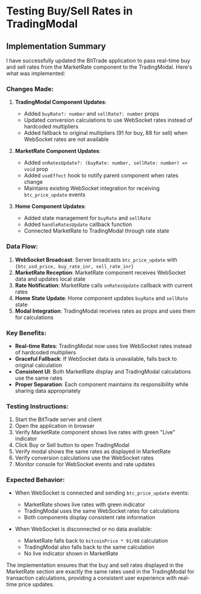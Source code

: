 # Testing Buy/Sell Rates in TradingModal

## Implementation Summary

I have successfully updated the BitTrade application to pass real-time buy and sell rates from the MarketRate component to the TradingModal. Here's what was implemented:

### Changes Made:

1. **TradingModal Component Updates**:
   - Added `buyRate?: number` and `sellRate?: number` props
   - Updated conversion calculations to use WebSocket rates instead of hardcoded multipliers
   - Added fallback to original multipliers (91 for buy, 88 for sell) when WebSocket rates are not available

2. **MarketRate Component Updates**:
   - Added `onRatesUpdate?: (buyRate: number, sellRate: number) => void` prop
   - Added `useEffect` hook to notify parent component when rates change
   - Maintains existing WebSocket integration for receiving `btc_price_update` events

3. **Home Component Updates**:
   - Added state management for `buyRate` and `sellRate`
   - Added `handleRatesUpdate` callback function
   - Connected MarketRate to TradingModal through rate state

### Data Flow:

1. **WebSocket Broadcast**: Server broadcasts `btc_price_update` with `{btc_usd_price, buy_rate_inr, sell_rate_inr}`
2. **MarketRate Reception**: MarketRate component receives WebSocket data and updates local state
3. **Rate Notification**: MarketRate calls `onRatesUpdate` callback with current rates
4. **Home State Update**: Home component updates `buyRate` and `sellRate` state
5. **Modal Integration**: TradingModal receives rates as props and uses them for calculations

### Key Benefits:

- **Real-time Rates**: TradingModal now uses live WebSocket rates instead of hardcoded multipliers
- **Graceful Fallback**: If WebSocket data is unavailable, falls back to original calculation
- **Consistent UI**: Both MarketRate display and TradingModal calculations use the same rates
- **Proper Separation**: Each component maintains its responsibility while sharing data appropriately

### Testing Instructions:

1. Start the BitTrade server and client
2. Open the application in browser
3. Verify MarketRate component shows live rates with green "Live" indicator
4. Click Buy or Sell button to open TradingModal
5. Verify modal shows the same rates as displayed in MarketRate
6. Verify conversion calculations use the WebSocket rates
7. Monitor console for WebSocket events and rate updates

### Expected Behavior:

- When WebSocket is connected and sending `btc_price_update` events:
  - MarketRate shows live rates with green indicator
  - TradingModal uses the same WebSocket rates for calculations
  - Both components display consistent rate information

- When WebSocket is disconnected or no data available:
  - MarketRate falls back to `bitcoinPrice * 91/88` calculation
  - TradingModal also falls back to the same calculation
  - No live indicator shown in MarketRate

The implementation ensures that the buy and sell rates displayed in the MarketRate section are exactly the same rates used in the TradingModal for transaction calculations, providing a consistent user experience with real-time price updates.
